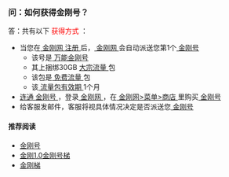 ### 问：如何获得金刚号？

答：共有以下<font color="Red"> 获得方式 </font>：

- 当您在[ 金刚网 ](https://github.com/a2zitpro/web/blob/master/kksitecn.md)[ 注册 ](https://github.com/a2zitpro/web/blob/master/reginkksitecn.md)后，[ 金刚网 ](https://github.com/a2zitpro/web/blob/master/kksitecn.md)会自动派送您第1个[ 金刚号 ](https://github.com/a2zitpro/web/blob/master/kkid.md)
  - 该号是[ 万能金刚号 ](https://github.com/a2zitpro/web/blob/master/multipurposekkid.md)
  - 其上捆绑30GB [ 大宗流量 ](https://github.com/a2zitpro/web/blob/master/bulkkkdatatraffic.md)包
  - 该包是[ 免费流量 ](https://github.com/a2zitpro/web/blob/master/kkdatatrafficfree.md)包
  - 该[ 流量包有效期 ](https://github.com/a2zitpro/web/blob/master/kkdatatrafficpackagevalidityperiod.md)1个月
- [ 连通 ](https://github.com/a2zitpro/web/blob/master/useofkkid.md)[ 金刚号 ](https://github.com/a2zitpro/web/blob/master/kkid.md)，登录[ 金刚网 ](https://github.com/a2zitpro/web/blob/master/kksitecn.md)，在[ 金刚网>菜单>商店 ](https://www.atozitpro.net/zh/shop/)里购买[ 金刚号 ](https://github.com/a2zitpro/web/blob/master/kkid.md)
- 给客服发邮件，客服将视具体情况决定是否派送您[ 金刚号 ](https://github.com/a2zitpro/web/blob/master/kkid.md)

#### 推荐阅读

- [金刚号](https://github.com/a2zitpro/web/blob/master/list_kkid.md)
- [金刚1.0金刚号梯](https://github.com/a2zitpro/web/blob/master/list_helpkkvpn1.0.md)
- [金刚梯](https://github.com/a2zitpro/web/blob/master/dlb.md)
